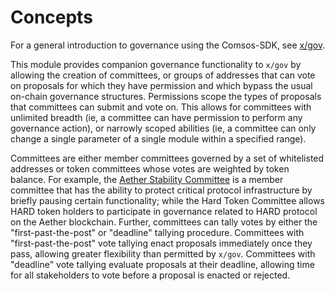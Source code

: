 <!--
order: 1
-->

# Concepts

For a general introduction to governance using the Comsos-SDK, see [x/gov](https://github.com/cosmos/cosmos-sdk/blob/v0.38.3/x/gov/spec/01_concepts.md).

This module provides companion governance functionality to `x/gov` by allowing the creation of committees, or groups of addresses that can vote on proposals for which they have permission and which bypass the usual on-chain governance structures. Permissions scope the types of proposals that committees can submit and vote on. This allows for committees with unlimited breadth (ie, a committee can have permission to perform any governance action), or narrowly scoped abilities (ie, a committee can only change a single parameter of a single module within a specified range).

Committees are either member committees governed by a set of whitelisted addresses or token committees whose votes are weighted by token balance. For example, the [Aether Stability Committee](https://medium.com/mokitanetwork/aether-improves-governance-enabling-faster-response-to-volatile-markets-2d0fff6e5fa9) is a member committee that has the ability to protect critical protocol infrastructure by briefly pausing certain functionality; while the Hard Token Committee allows HARD token holders to participate in governance related to HARD protocol on the Aether blockchain. Further, committees can tally votes by either the "first-past-the-post" or "deadline" tallying procedure. Committees with "first-past-the-post" vote tallying enact proposals immediately once they pass, allowing greater flexibility than permitted by `x/gov`. Committees with "deadline" vote tallying evaluate proposals at their deadline, allowing time for all stakeholders to vote before a proposal is enacted or rejected.
